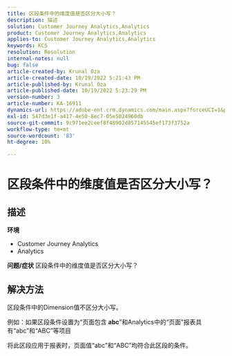 ```yaml
---
title: 区段条件中的维度值是否区分大小写？
description: 描述
solution: Customer Journey Analytics,Analytics
product: Customer Journey Analytics,Analytics
applies-to: Customer Journey Analytics,Analytics
keywords: KCS
resolution: Resolution
internal-notes: null
bug: false
article-created-by: Krunal Oza
article-created-date: 10/19/2022 5:21:43 PM
article-published-by: Krunal Oza
article-published-date: 10/19/2022 5:23:29 PM
version-number: 3
article-number: KA-16911
dynamics-url: https://adobe-ent.crm.dynamics.com/main.aspx?forceUCI=1&pagetype=entityrecord&etn=knowledgearticle&id=e95a3a7a-d24f-ed11-bba2-00224808679b
exl-id: 547d3e1f-a417-4e50-8ec7-05e5024960db
source-git-commit: 9c971ee2ceef8f48902d857145545ef173f3752a
workflow-type: tm+mt
source-wordcount: '83'
ht-degree: 10%

---
```


# 区段条件中的维度值是否区分大小写？

## 描述

<b>环境</b>
- Customer Journey Analytics
- Analytics



<b>问题/症状</b>
区段条件中的维度值是否区分大小写？


## 解决方法


区段条件中的Dimension值不区分大小写。

例如：如果区段条件设置为“页面包含 <b>abc</b>”和Analytics中的“页面”报表具有“abc”和“ABC”等项目

将此区段应用于报表时，页面值“abc”和“ABC”均符合此区段的条件。
